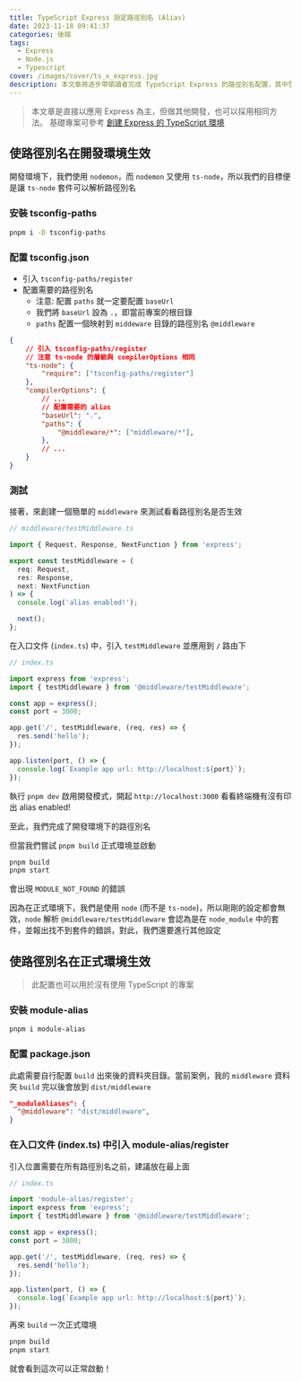 ```yaml
---
title: TypeScript Express 設定路徑別名 (Alias)
date: 2023-11-18 09:41:37
categories: 後端
tags:
  - Express
  - Node.js
  - Typescript
cover: /images/cover/ts_x_express.jpg
description: 本文章將逐步帶領讀者完成 TypeScript Express 的路徑別名配置，其中包含了開發環境下的配置，與正式環境下的配置。此處提到的路徑別名為 import 時的路徑別名。
---
```


> 本文章是直接以應用 Express 為主，但做其他開發，也可以採用相同方法。
> 基礎專案可參考 [創建 Express 的 TypeScript 環境](/tech-blog/2023/11/11/develop-express-with-typescript/)

## 使路徑別名在開發環境生效

開發環境下，我們使用 `nodemon`，而 `nodemon` 又使用 `ts-node`，所以我們的目標便是讓 `ts-node` 套件可以解析路徑別名

### 安裝 tsconfig-paths

```bash
pnpm i -D tsconfig-paths
```

### 配置 tsconfig.json

- 引入 `tsconfig-paths/register`
- 配置需要的路徑別名
    - 注意: 配置 `paths` 就一定要配置 `baseUrl`
    - 我們將 `baseUrl` 設為 `.`，即當前專案的根目錄
    - `paths` 配置一個映射到 `middeware` 目錄的路徑別名 `@middleware`

```json
{
    // 引入 tsconfig-paths/register
    // 注意 ts-node 的層級與 compilerOptions 相同
    "ts-node": {
        "require": ["tsconfig-paths/register"]
    },
    "compilerOptions": {
        // ...
        // 配置需要的 alias
        "baseUrl": ".",
        "paths": {
            "@middleware/*": ["middleware/*"],
        },
        // ...
    }
}
```

### 測試

接著，來創建一個簡單的 `middleware` 來測試看看路徑別名是否生效

```typescript
// middleware/testMiddleware.ts

import { Request, Response, NextFunction } from 'express';

export const testMiddleware = (
  req: Request,
  res: Response,
  next: NextFunction
) => {
  console.log('alias enabled!');

  next();
};
```

在入口文件 (`index.ts`) 中，引入 `testMiddleware` 並應用到 `/` 路由下

```typescript
// index.ts

import express from 'express';
import { testMiddleware } from '@middleware/testMiddleware';

const app = express();
const port = 3000;

app.get('/', testMiddleware, (req, res) => {
  res.send('hello');
});

app.listen(port, () => {
  console.log(`Example app url: http://localhost:${port}`);
});
```

執行 `pnpm dev` 啟用開發模式，開起 `http://localhost:3000` 看看終端機有沒有印出 alias enabled!

至此，我們完成了開發環境下的路徑別名

但當我們嘗試 `pnpm build` 正式環境並啟動

```bash
pnpm build
pnpm start
```

會出現 `MODULE_NOT_FOUND` 的錯誤

因為在正式環境下，我們是使用 `node` (而不是 `ts-node`)，所以剛剛的設定都會無效，`node` 解析 `@middleware/testMiddleware` 會認為是在 `node_module` 中的套件，並報出找不到套件的錯誤，對此，我們還要進行其他設定

## 使路徑別名在正式環境生效

> 此配置也可以用於沒有使用 TypeScript 的專案

### 安裝 module-alias

```bash
pnpm i module-alias
```

### 配置 package.json

此處需要自行配置 `build` 出來後的資料夾目錄。當前案例，我的 `middleware` 資料夾 `build` 完以後會放到 `dist/middleware`

```json
"_moduleAliases": {
  "@middleware": "dist/middleware",
}
```

### 在入口文件 (index.ts) 中引入 module-alias/register

引入位置需要在所有路徑別名之前，建議放在最上面

```typescript
// index.ts

import 'module-alias/register';
import express from 'express';
import { testMiddleware } from '@middleware/testMiddleware';

const app = express();
const port = 3000;

app.get('/', testMiddleware, (req, res) => {
  res.send('hello');
});

app.listen(port, () => {
  console.log(`Example app url: http://localhost:${port}`);
});
```

再來 `build` 一次正式環境

```bash
pnpm build
pnpm start
```

就會看到這次可以正常啟動！